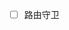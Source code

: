 <!--
 * @Date: 2020-09-29 21:37:26
 * @LastEditors: cyf
 * @LastEditTime: 2020-09-29 21:37:37
 * @FilePath: \cyf-cloud.front\src\components\account\README.md
 * @Description: What is mind? No matter. What is matter? Nevermind.
-->
- [ ] 路由守卫